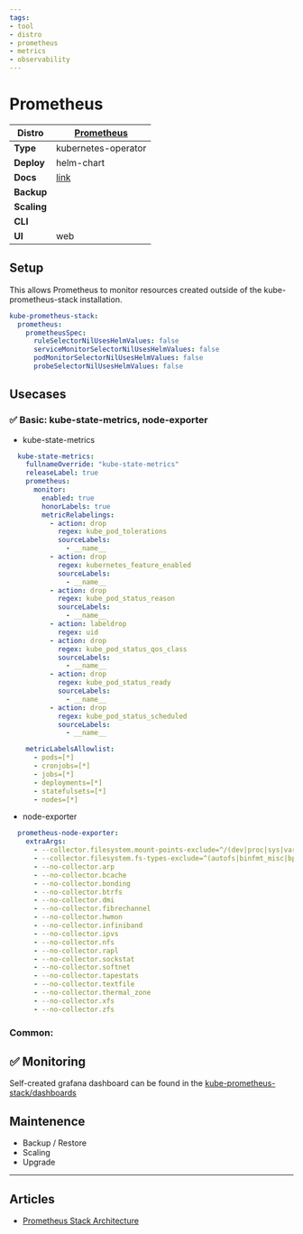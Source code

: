 ```yaml
---
tags:
- tool
- distro
- prometheus
- metrics
- observability
---
```


# Prometheus

|**Distro**|[Prometheus](https://prometheus.io)|
|-|-|
|**Type**|kubernetes-operator|
|**Deploy**|helm-chart|
|**Docs**|[link](https://prometheus.io/docs/introduction/overview/)|
|**Backup**||
|**Scaling**||
|**CLI**||
|**UI**|web|

## Setup

This allows Prometheus to monitor resources created outside of the kube-prometheus-stack installation.

```yaml
kube-prometheus-stack:
  prometheus:
    prometheusSpec:
      ruleSelectorNilUsesHelmValues: false
      serviceMonitorSelectorNilUsesHelmValues: false
      podMonitorSelectorNilUsesHelmValues: false
      probeSelectorNilUsesHelmValues: false
```

## Usecases

### :white_check_mark: Basic: kube-state-metrics, node-exporter

* kube-state-metrics

```yaml
  kube-state-metrics:
    fullnameOverride: "kube-state-metrics"
    releaseLabel: true
    prometheus:
      monitor:
        enabled: true
        honorLabels: true
        metricRelabelings:
          - action: drop
            regex: kube_pod_tolerations
            sourceLabels:
              - __name__
          - action: drop
            regex: kubernetes_feature_enabled
            sourceLabels:
              - __name__
          - action: drop
            regex: kube_pod_status_reason
            sourceLabels:
              - __name__
          - action: labeldrop
            regex: uid
          - action: drop
            regex: kube_pod_status_qos_class
            sourceLabels:
              - __name__
          - action: drop
            regex: kube_pod_status_ready
            sourceLabels:
              - __name__
          - action: drop
            regex: kube_pod_status_scheduled
            sourceLabels:
              - __name__

    metricLabelsAllowlist:
      - pods=[*]
      - cronjobs=[*]
      - jobs=[*]
      - deployments=[*]
      - statefulsets=[*]
      - nodes=[*]
```

* node-exporter

```yaml
  prometheus-node-exporter:
    extraArgs:
      - --collector.filesystem.mount-points-exclude=^/(dev|proc|sys|var/lib/docker/.+|var/lib/kubelet/.+)($|/)
      - --collector.filesystem.fs-types-exclude=^(autofs|binfmt_misc|bpf|cgroup2?|configfs|debugfs|devpts|devtmpfs|fusectl|hugetlbfs|iso9660|mqueue|nsfs|overlay|proc|procfs|pstore|rpc_pipefs|securityfs|selinuxfs|squashfs|sysfs|tracefs)$
      - --no-collector.arp
      - --no-collector.bcache
      - --no-collector.bonding
      - --no-collector.btrfs
      - --no-collector.dmi
      - --no-collector.fibrechannel
      - --no-collector.hwmon
      - --no-collector.infiniband
      - --no-collector.ipvs
      - --no-collector.nfs
      - --no-collector.rapl
      - --no-collector.sockstat
      - --no-collector.softnet
      - --no-collector.tapestats
      - --no-collector.textfile
      - --no-collector.thermal_zone
      - --no-collector.xfs
      - --no-collector.zfs
```

### Common:

## :white_check_mark: Monitoring

Self-created grafana dashboard can be found in the [kube-prometheus-stack/dashboards](https://github.com/andrewozh/devops-sandbox/blob/main/apps-common/kube-prometheus-stack/dashboards/prometheus.json)

## Maintenence

- Backup / Restore
- Scaling
- Upgrade

---

## Articles

* [Prometheus Stack Architecture](prometheus-stack-architecture.md#prometheus-server)
